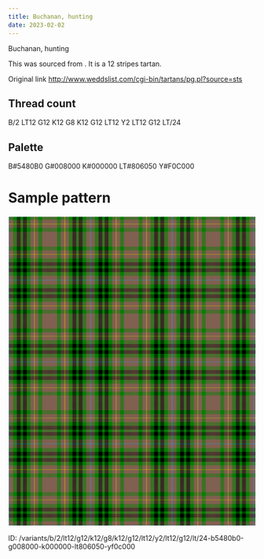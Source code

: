 ```yaml
---
title: Buchanan, hunting
date: 2023-02-02
---
```

Buchanan, hunting

This was sourced from <no value>.  It is a 12 stripes tartan.

Original link http://www.weddslist.com/cgi-bin/tartans/pg.pl?source=sts

## Thread count
B/2 LT12 G12 K12 G8 K12 G12 LT12 Y2 LT12 G12 LT/24

## Palette
B#5480B0 G#008000 K#000000 LT#806050 Y#F0C000

# Sample pattern

![Tartan detail](tartan.png "B/2 LT12 G12 K12 G8 K12 G12 LT12 Y2 LT12 G12 LT/24 tartan")

ID: /variants/b/2/lt12/g12/k12/g8/k12/g12/lt12/y2/lt12/g12/lt/24-b5480b0-g008000-k000000-lt806050-yf0c000